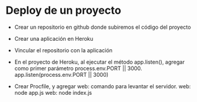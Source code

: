 # Deploy de un proyecto

- Crear un repositorio en github donde subiremos el código del proyecto
- Crear una aplicación en Heroku
- Vincular el repositorio con la aplicación

- En el proyecto de Heroku, al ejecutar el método app.listen(), agregar como primer parámetro process.env.PORT || 3000.
    app.listen(process.env.PORT || 3000)

- Crear Procfile, y agregar web: comando para levantar el servidor.
    web: node app.js
    web: node index.js

